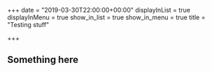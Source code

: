 +++
date = "2019-03-30T22:00:00+00:00"
displayInList = true
displayInMenu = true
show_in_list = true
show_in_menu = true
title = "Testing stuff"

+++
## Something here